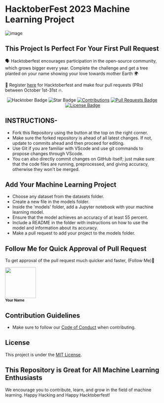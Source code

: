 # HacktoberFest 2023 Machine Learning Project 
![image](https://github.com/shriyansh7/Hacktoberfest_23/assets/119931302/12f68f51-4727-432d-8017-0e81894d0511)


## This Project Is Perfect For Your First Pull Request

🗣 Hacktoberfest encourages participation in the open-source community, which grows bigger every year. Complete the challenge and get a tree planted on your name showing your love towards mother Earth 🌍

📢 Register [here](https://hacktoberfest.digitalocean.com) for Hacktoberfest and make four pull requests (PRs) between October 1st-31st 🔥.

<div align="center">
<img src="https://img.shields.io/badge/hacktoberfest-2023-blueviolet" alt="Hacktober Badge"/>
<img src="https://img.shields.io/static/v1?label=%F0%9F%8C%9F&message=If%20Useful&style=style=flat&color=BC4E99" alt="Star Badge"/>
<a href="https://github.com/shriyansh7" ><img src="https://img.shields.io/badge/Contributions-welcome-violet.svg?style=flat&logo=git" alt="Contributions" /></a>
<a href="https://github.com/shriyansh7/hacktoberfest2023/pulls"><img src="https://img.shields.io/github/issues-pr/shriyansh7/hacktoberfest2023" alt="Pull Requests Badge"/></a>
<a href="https://github.com/shriyansh7/hacktoberfest2023/graphs/contributors"><img alt "GitHub contributors" src="https://img.shields.io/github/contributors/shriyansh7/hacktoberfest2023?color=2b9348"></a>
<a href="https://github.com/shriyansh7/hacktoberfest2023/blob/master/LICENSE"><img src="https://img.shields.io/github/license/shriyansh7/hacktoberfest2023?color=2b9348" alt="License Badge"/></a>
</div>

## INSTRUCTIONS-

- Fork this Repository using the button at the top on the right corner.
- Make sure the forked repository is ahead of all latest changes. If not, update to commits ahead and then proceed for editing.
- Use Git if you are familiar with VScode and use git commands to propose changes through VScode.
- You can also directly commit changes on GitHub itself; just make sure that the code files are running, preprocessed, and giving accuracy, otherwise they won't be merged.

## Add Your Machine Learning Project

- Choose any dataset from the datasets folder.
- Create a new file in the models folder.
- Inside the 'models' folder, add a Jupyter notebook with your machine learning model.
- Ensure that the model achieves an accuracy of at least 55 percent.
- Include a README in the folder with instructions on how to use the model and information about its accuracy.
- Make a pull request to add your project to the models folder.

## Follow Me for Quick Approval of Pull Request

To get approval of the pull request much quicker and faster, (Follow Me)🚀
<tr>
    <td align="center">
        <a href="https://github.com/shriyansh7">
            <kbd><img src="https://avatars3.githubusercontent.com/shriyansh7?size=100" width="100px;" alt=""/>
        </a>
        <br />
        <sub><b>Your Name</b></sub>
    </td>
</tr>

## Contribution Guidelines

- Make sure to follow our [Code of Conduct](CODE_OF_CONDUCT.md) when contributing.

## License

This project is under the [MIT License](LICENSE).

## This Repository is Great for All Machine Learning Enthusiasts

We encourage you to contribute, learn, and grow in the field of machine learning. Happy Hacking and Happy Hacktoberfest!
